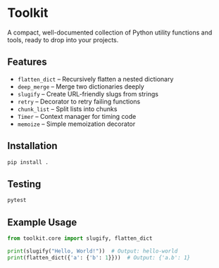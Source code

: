 # Toolkit

A compact, well-documented collection of Python utility functions and tools, ready to drop into your projects.

## Features

- `flatten_dict` – Recursively flatten a nested dictionary
- `deep_merge` – Merge two dictionaries deeply
- `slugify` – Create URL-friendly slugs from strings
- `retry` – Decorator to retry failing functions
- `chunk_list` – Split lists into chunks
- `Timer` – Context manager for timing code
- `memoize` – Simple memoization decorator

## Installation

```bash
pip install .
```

## Testing

```bash
pytest
```

## Example Usage

```python
from toolkit.core import slugify, flatten_dict

print(slugify("Hello, World!"))  # Output: hello-world
print(flatten_dict({'a': {'b': 1}}))  # Output: {'a.b': 1}
```